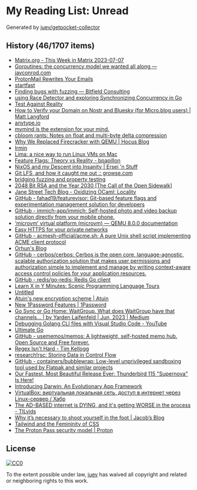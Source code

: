 # My Reading List: Unread

Generated by [juev/getpocket-collector](https://github.com/juev/getpocket-collector)

## History (46/1707 items)

- [Matrix.org - This Week in Matrix 2023-07-07](https://matrix.org/blog/2023/07/07/this-week-in-matrix-2023-07-07/)
- [Goroutines: the concurrency model we wanted all along — jayconrod.com](https://jayconrod.com/posts/128/goroutines-the-concurrency-model-we-wanted-all-along)
- [ProtonMail Rewrites Your Emails](http://jfloren.net/b/2023/7/7/0)
- [startfast](https://eblog.fly.dev/startfast.html)
- [Finding bugs with fuzzing — Bitfield Consulting](https://bitfieldconsulting.com/golang/bugs-fuzzing)
- [using Race Detector and exploring Synchronizing Concurrency in Go](https://baselrabia.hashnode.dev/race-detector-go-run-race-and-synchronizing-concurrency-in-go)
- [Test Against Reality](https://borretti.me/article/test-against-reality)
- [How to Verify your Domain on Nostr and Bluesky (for Micro.blog users) | Matt Langford](https://mattlangford.com/2023/07/06/how-to-verify.html)
- [anytype.io](https://anytype.io)
- [mymind is the extension for your mind.](https://mymind.com)
- [cbloom rants: Notes on float and multi-byte delta compression](https://cbloomrants.blogspot.com/2023/07/notes-on-float-and-multi-byte-delta.html)
- [Why We Replaced Firecracker with QEMU | Hocus Blog](https://hocus.dev/blog/qemu-vs-firecracker/)
- [Irmin](https://irmin.org)
- [Lima: a nice way to run Linux VMs on Mac](https://jvns.ca/blog/2023/07/10/lima--a-nice-way-to-run-linux-vms-on-mac/)
- [Feature Flags: Theory vs Reality - bpapillon](https://bpapillon.com/post/feature-flags-theory-vs-reality)
- [NixOS and my Descent into Insanity | Ersei 'n Stuff](https://ersei.net/en/blog/its-nixin-time)
- [Git LFS, and how it caught me out :: growse.com](https://www.growse.com/2023/07/10/git-lfs-and-how-it-caught-me-out.html)
- [bridging fuzzing and property testing](https://blog.yoshuawuyts.com/bridging-fuzzing-and-property-testing/)
- [2048 Bit RSA and the Year 2030 [The Call of the Open Sidewalk]](https://articles.59.ca/doku.php?id=em%3A20482030)
- [Jane Street Tech Blog - Oxidizing OCaml: Locality](https://blog.janestreet.com/oxidizing-ocaml-locality/)
- [GitHub - fahad19/featurevisor: Git-based feature flags and experimentation management solution for developers](https://github.com/fahad19/featurevisor)
- [GitHub - immich-app/immich: Self-hosted photo and video backup solution directly from your mobile phone.](https://github.com/immich-app/immich)
- [‘microvm’ virtual platform (microvm) — QEMU 8.0.0 documentation](https://qemu.readthedocs.io/en/latest/system/i386/microvm.html)
- [Easy HTTPS for your private networks](https://www.getlocalcert.net/)
- [GitHub - acmesh-official/acme.sh: A pure Unix shell script implementing ACME client protocol](https://github.com/acmesh-official/acme.sh)
- [Orhun's Blog](https://blog.orhun.dev/zig-bits-04/)
- [GitHub - cerbos/cerbos: Cerbos is the open core, language-agnostic, scalable authorization solution that makes user permissions and authorization simple to implement and manage by writing context-aware access control policies for your application resources.](https://github.com/cerbos/cerbos)
- [GitHub - redis/go-redis: Redis Go client](https://github.com/redis/go-redis)
- [Learn X in Y Minutes: Scenic Programming Language Tours](https://learnxinyminutes.com)
- [Untitled](https://strongboxsafe.com/updates/autofill-keepass-passwords-on-mac-chrome-firefox-safari)
- [Atuin's new encryption scheme | Atuin](https://atuin.sh/blog/new-encryption)
- [New 1Password Features | 1Password](https://blog.1password.com/new-features-unlocked-summer-2023/)
- [Go Sync or Go Home: WaitGroup. What does WaitGroup have that channels… | by Yarden Laifenfeld | Jun, 2023 | Medium](https://medium.com/@yardenlaif/go-sync-or-go-home-waitgroup-5f074a03776e)
- [Debugging Golang CLI files with Visual Studio Code - YouTube](https://www.youtube.com/watch?v=vInn3KNF1x4)
- [Ultimate Go](https://tour.ardanlabs.com/tour/list)
- [GitHub - usememos/memos: A lightweight, self-hosted memo hub. Open Source and Free forever.](https://github.com/usememos/memos)
- [Regex Isn't Hard - Tim Kellogg](https://timkellogg.me/blog/2023/07/11/regex)
- [research!rsc: Storing Data in Control Flow](https://research.swtch.com/pcdata)
- [GitHub - containers/bubblewrap: Low-level unprivileged sandboxing tool used by Flatpak and similar projects](https://github.com/containers/bubblewrap)
- [Our Fastest, Most Beautiful Release Ever: Thunderbird 115 "Supernova" Is Here!](https://blog.thunderbird.net/2023/07/our-fastest-most-beautiful-release-ever-thunderbird-115-supernova-is-here/)
- [Introducing Darwin: An Evolutionary App Framework](https://evolutionary.arweave.dev)
- [VirtualBox: виртуальная локальная сеть, доступ в интернет через Linux-сервер / Хабр](https://habr.com/ru/articles/747186/)
- [The AD-BASED internet is DYING, and it's getting WORSE in the process - TILvids](https://tilvids.com/videos/watch/41f5284e-b79e-4c84-97e5-664a6ac5a1ee)
- [Why it’s necessary to shoot yourself in the foot | Jacob’s Blog](https://g-w1.github.io/blog/observation/2023/07/08/shoot-yourself-in-the-foot.html)
- [Tailwind and the Femininity of CSS](https://thoughtbot.com/blog/tailwind-and-the-femininity-of-css)
- [The Proton Pass security model | Proton](https://proton.me/blog/proton-pass-security-model)

## License

[![CC0](https://mirrors.creativecommons.org/presskit/buttons/88x31/svg/cc-zero.svg)](https://creativecommons.org/publicdomain/zero/1.0/)

To the extent possible under law, [juev](https://github.com/juev) has waived all copyright and related or neighboring rights to this work.

